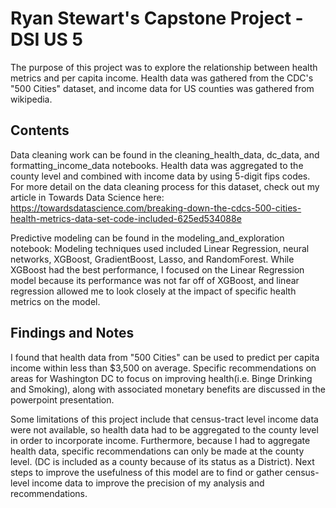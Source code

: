 
# Ryan Stewart's Capstone Project - DSI US 5

The purpose of this project was to explore the relationship between health metrics and per capita income.
Health data was gathered from the CDC's "500 Cities" dataset, and income data for US counties was gathered from wikipedia.

## Contents
Data cleaning work can be found in the cleaning_health_data, dc_data, and formatting_income_data notebooks.
Health data was aggregated to the county level and combined with income data by using 5-digit fips codes.
For more detail on the data cleaning process for this dataset, check out my article in Towards Data Science here: https://towardsdatascience.com/breaking-down-the-cdcs-500-cities-health-metrics-data-set-code-included-625ed534088e

Predictive modeling can be found in the modeling_and_exploration notebook:
Modeling techniques used included Linear Regression, neural networks, XGBoost, GradientBoost, Lasso, and RandomForest.
While XGBoost had the best performance, I focused on the Linear Regression model because its performance was not far off
of XGBoost, and linear regression allowed me to look closely at the impact of specific health metrics on the model.

## Findings and Notes
I found that health data from "500 Cities" can be used to predict per capita income within less than $3,500 on average.
Specific recommendations on areas for Washington DC to focus on improving health(i.e. Binge Drinking and Smoking), along with 
associated monetary benefits are discussed in the powerpoint presentation.

Some limitations of this project include that census-tract level income data were not available, so health data had to be
aggregated to the county level in order to incorporate income. Furthermore, because I had to aggregate health data, specific
recommendations can only be made at the county level. (DC is included as a county because of its status as a District).
Next steps to improve the usefulness of this model are to find or gather census-level income data to improve the precision of my analysis and recommendations.

